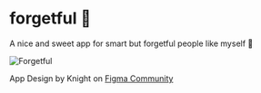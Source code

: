 # forgetful 💜
A nice and sweet app for smart but forgetful people like myself 🤭

![Forgetful](https://user-images.githubusercontent.com/49674540/229278491-5450fa94-3d42-48d8-8de7-db85cf213a63.png)

App Design by Knight on [Figma Community](https://www.figma.com/community/file/1146575288041279566/NFT-Mobile-App-Design)
